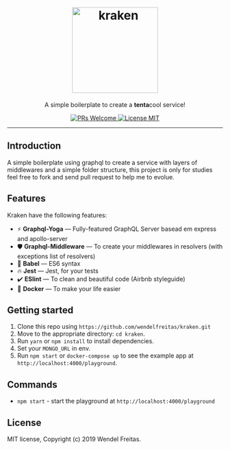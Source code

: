 <h1 align="center">
  <a href="https://github.com/wendelfreitas/kraken"><img src="https://i.imgur.com/02ZtQpg.png" alt="kraken" width="200"></a>
</h1>

<p align="center">A simple boilerplate to create a <b>tenta</b>cool service!</p>

<p align="center">
  <a href="http://makeapullrequest.com">
    <img src="https://img.shields.io/badge/PRs-welcome-brightgreen.svg?style=flat-square" alt="PRs Welcome">
  </a>
  <a href="https://opensource.org/licenses/MIT">
    <img src="https://img.shields.io/badge/license-MIT-blue.svg?style=flat-square" alt="License MIT">
  </a>
</p>

<hr />

## Introduction

A simple boilerplate using graphql to create a service with layers of middlewares and a simple folder structure, this project is only for studies feel free to fork and send pull request to help me to evolue.

## Features

Kraken have the following features:

- :zap: **Graphql-Yoga** — Fully-featured GraphQL Server basead em express and apollo-server
- :shield: **Graphql-Middleware** — To create your middlewares in resolvers (with exceptions list of resolvers)
- :tophat: **Babel** — ES6 syntax
- :fire: **Jest** — Jest, for your tests
- :heavy_check_mark: **ESlint** — To clean and beautiful code (Airbnb styleguide)
- :whale: **Docker** — To make your life easier

## Getting started

1. Clone this repo using `https://github.com/wendelfreitas/kraken.git`
2. Move to the appropriate directory: `cd kraken`.<br />
3. Run `yarn` or `npm install` to install dependencies.<br />
4. Set your `MONGO_URL` in env.<br />
5. Run `npm start` or `docker-compose up` to see the example app at `http://localhost:4000/playground`.

## Commands

- `npm start` - start the playground at `http://localhost:4000/playground`

## License

MIT license, Copyright (c) 2019 Wendel Freitas.
